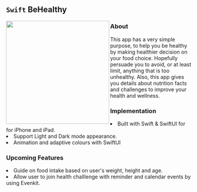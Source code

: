## `Swift` **BeHealthy** 

<img align="left" src="https://media.giphy.com/media/n1cikLtpqWcZ6gbqxh/giphy.gif" width="280">

### About

This app has a very simple purpose, to help you be healthy by making healthier decision on your food choice. Hopefully persuade you to avoid, or at least limit, anything that is too unhealthy. Also, this app gives you details about nutrition facts and challenges to improve your health and wellness.

### Implementation
<li>Built with Swift & SwiftUI for for iPhone and iPad.</li>
<li>Support Light and Dark mode appearance.</li>
<li>Animation and adaptive colours with SwiftUI</li>

### Upcoming Features

<li>Guide on food intake based on user's weight, height and age.</li>
<li>Allow user to join health challlenge with reminder and calendar events by using Evenkit.</li>
  

